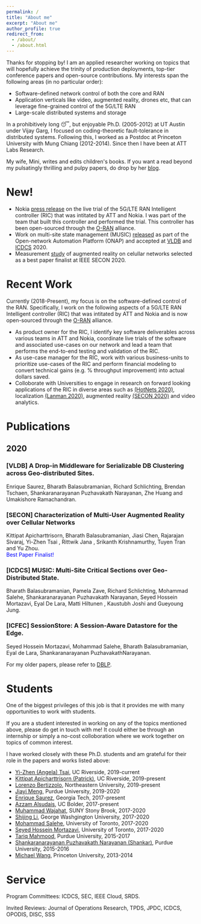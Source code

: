 ```yaml
---
permalink: /
title: "About me"
excerpt: "About me"
author_profile: true
redirect_from: 
  - /about/
  - /about.html
---
```


Thanks for stopping by! I am an applied researcher working on topics that will 
hopefully achieve the trinity of production deployments, top-tier conference papers and open-source contributions. My interests span the following areas (in no particular order):
* Software-defined network control of both the core and RAN
* Application verticals like video, augmented reality, drones etc, that can leverage fine-grained control of the 5G/LTE RAN
* Large-scale distributed systems and storage 

In a prohibitively long &#128564;, but enjoyable Ph.D. (2005-2012) at UT Austin under Vijay Garg, I focused on coding-theoretic fault-tolerance in distributed systems. Following this, I worked as a Postdoc at Princeton University with Mung Chiang (2012-2014). Since then I have been at ATT Labs Research. 

My wife, Mini, writes and edits children's books. If you want a read beyond my pulsatingly thrilling and pulpy papers, do drop by her <a href="https://missmini.home.blog">blog</a>. 

<a name="new"></a>
# New!
* Nokia <a href="https://www.nokia.com/about-us/news/releases/2020/06/18/nokia-and-att-run-successful-trial-of-the-ran-intelligent-controller-over-commercial-5g/">press release</a> on the live trial of the 5G/LTE RAN Intelligent controller (RIC) that was intitated by ATT and Nokia. I was part of the team that built this controller and performed the trial. This controller has been open-sourced through the <a href="https://www.o-ran.org/">O-RAN</a> alliance. 
* Work on multi-site state management (MUSIC) <a href="https://www.onap.org/announcement/2020/06/18/onaps-6th-release-frankfurt-available-now-most-comprehensive-secure-and-collaborative-software-to-accelerate-5g-deployments">released</a> as part of the Open-network Automation Platform (ONAP) and accepted at <a href="https://bharathgituser.github.io/files/metric_vldb_2020.pdf">VLDB</a> and <a href="https://bharathgituser.github.io/files/music_icdcs_2020.pdf">ICDCS</a> 2020. 
* Measurement <a href="https://bharathgituser.github.io/files/ar_secon_2020.pdf">study</a> of augmented reality on celullar networks selected as a best paper finalist at IEEE SECON 2020. 


<a name="recent"></a>
# Recent Work
Currently (2018-Present), my focus is on the software-defined control of the RAN. Specifically, I work on the following aspects of a 5G/LTE RAN Intelligent controller (RIC) that was intitated by ATT and Nokia and is now open-sourced through the <a href="https://www.o-ran.org/">O-RAN</a> alliance.
* As product owner for the RIC, I identify key software deliverables across various teams in ATT and Nokia, coordinate live trials of the software and associated use-cases on our network and lead a team that performs the end-to-end testing and validation of the RIC. 
* As use-case manager for the RIC, work with various business-units to prioritize use-cases of the RIC and perform financial modeling to convert technical gains (e.g. % throughput improvement) into actual dollars saved. 
* Colloborate with Universities to engage in research on forward looking applications of the RIC in diverse areas such as <a drones  href="https://bharathgituser.github.io/files/drone_hotnets_2020.pdf">(HotNets 2020)</a>, localization <a href="https://bharathgituser.github.io/files/pinpoint_lanman_2020.pdf">(Lanman 2020)</a>, augmented reality <a href="https://bharathgituser.github.io/files/ar_secon_2020.pdf">(SECON 2020)</a> and video analytics. 








<a name="publications"></a>
# Publications

## 2020

### [VLDB] A Drop-in Middleware for Serializable DB Clustering across Geo-distributed Sites. 
Enrique Saurez, Bharath Balasubramanian, Richard Schlichting, Brendan Tschaen, Shankaranarayanan Puzhavakath Narayanan, Zhe Huang and Umakishore Ramachandran. 

### [SECON] Characterization of Multi-User Augmented Reality over Cellular Networks 
Kittipat Apicharttrisorn, Bharath Balasubramanian, Jiasi Chen, Rajarajan Sivaraj, Yi-Zhen Tsai , Rittwik Jana , Srikanth Krishnamurthy, Tuyen Tran and Yu Zhou. 
<br><span style="color:blue">Best Paper Finalist!</span>

### [ICDCS] MUSIC: Multi-Site Critical Sections over Geo-Distributed State. 
Bharath Balasubramanian, Pamela Zave, Richard Schlichting, Mohammad Salehe, Shankaranarayanan Puzhavakath Narayanan, Seyed Hossein Mortazavi, Eyal De Lara, Matti Hiltunen , Kaustubh Joshi and Gueyoung Jung. 

### [ICFEC] SessionStore: A Session-Aware Datastore for the Edge. 
Seyed Hossein Mortazavi, Mohammad Salehe, Bharath Balasubramanian, Eyal de Lara, Shankaranarayanan PuzhavakathNarayanan. 

For my older papers, please refer to <a href="https://dblp.org/pers/b/Balasubramanian:Bharath.html">DBLP</a>. 

<a name="students"></a>
# Students

One of the biggest privileges of this job is that it provides me with many opportunities to work with students. 

If you are a student interested in working on any of the topics mentioned above, please do get in touch with me! It could either be through an internship or simply a no-cost colloboration where we work together on topics of common interest. 

I have worked closely with these Ph.D. students and am grateful for their role in the papers and works listed above: 

* <a href="https://www.linkedin.com/in/yi-zhen-tsai/">Yi-Zhen (Angela) Tsai</a>, UC Riverside, 2019-current
* <a href="https://www.cs.ucr.edu/~kapic001/mypage/">Kittipat Apicharttrisorn (Patrick)</a>, UC Riverside, 2019-present
* <a href="https://ece.northeastern.edu/wineslab/Lorenzo.php">Lorenzo Bertizzolo</a>, Northeastern University, 2019-present
* <a href="https://www.cs.purdue.edu/homes/meng72/">Jiayi Meng</a>, Purdue University, 2019-2020
* <a href="https://www.cc.gatech.edu/grads/e/esaureza/">Enrique Saurez</a>, Georgia Tech, 2017-present
* <a href="https://aalsudais.github.io/">Azzam Alsudais</a>, UC Bolder, 2017-present
* <a href="https://www3.cs.stonybrook.edu/~mwajahat/">Muhammad Wajahat</a>, SUNY Stony Brook, 2017-2020
* <a href="https://www.linkedin.com/in/shijing-li-b54910a2/">Shijing Li</a>, George Washgington University, 2017-2020
* <a href="https://www.utoronto.ca/news/outstanding-scientist-remembering-mohammad-salehe">Mohammad Salehe</a>, University of Toronto, 2017-2020
* <a href="http://individual.utoronto.ca/mortazavi/">Seyed Hossein Mortazavi</a>, University of Toronto, 2017-2020
* <a href="https://www.linkedin.com/in/t-mahmood/">Tariq Mahmood</a>, Purdue University, 2015-2017 
* <a href="https://sites.google.com/site/shankarpnsn/">Shankaranarayanan Puzhavakath Narayanan (Shankar)</a>, Purdue University, 2015-2016
* <a href="https://www.linkedin.com/in/michael-wang-77118439/">Michael Wang</a>, Princeton University, 2013-2014


<a name="service"></a>
# Service
Program Committees:  ICDCS, SEC, IEEE Cloud, SRDS. 

Invited Reviews: Journal of Operations Research, TPDS, JPDC, ICDCS, OPODIS, DISC, SSS




